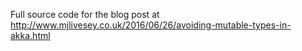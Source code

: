 Full source code for the blog post at 
http://www.mjlivesey.co.uk/2016/06/26/avoiding-mutable-types-in-akka.html